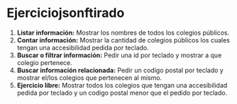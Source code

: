 # Ejerciciojsonftirado

1. **Listar información:** Mostrar los nombres de todos los colegios públicos.
2. **Contar información:** Mostrar la cantidad de colegios públicos los cuales tengan una accesibilidad pedida por teclado.
3. **Buscar o filtrar información:** Pedir una id por teclado y mostrar a que colegio pertenece.
4. **Buscar información relacionada:** Pedir un codigo postal por teclado y mostrar el/los colegios que pertenecen al mismo.
5. **Ejercicio libre:** Mostrar todos los colegios que tengan una accesibilidad pedida por teclado y un codigo postal menor que el pedido por teclado.
